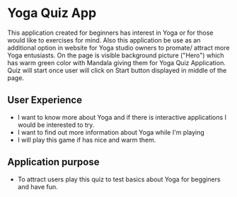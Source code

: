 # Yoga Quiz App

This application created for beginners has interest in Yoga or for those would like to exercises for mind.
Also this application be use as an additional option in website for Yoga studio owners to promate/ attract 
more Yoga entusiasts.
On the page is visible background picture ("Hero") which has warm green color with Mandala giving them for
Yoga Quiz Application.
Quiz will start once user will click on Start button displayed in middle of the page.

## User Experience
- I want to know more about Yoga and if there is interactive applications I would be interested to try. 
- I want to find out more information about Yoga while I'm playing
- I will play this game if has nice and warm them.

## Application purpose

- To attract users play this quiz to test basics about Yoga for begginers and have fun.
